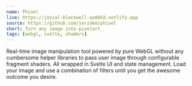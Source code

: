 ```yaml
---
name: Phixel
live: https://jovial-blackwell-aa885d.netlify.app
source: https://github.com/jerzakm/phixel
short: Turn any image into pixelart
tags: [webgl, svelte, shaders]
---
```


Real-time image manipulation tool powered by pure WebGL without any cumbersome helper libraries to pass user image through configurable fragment shaders. All wrapped in Svelte UI and state management. Load your image and use a combination of filters until you get the awesome outcome you desire.
